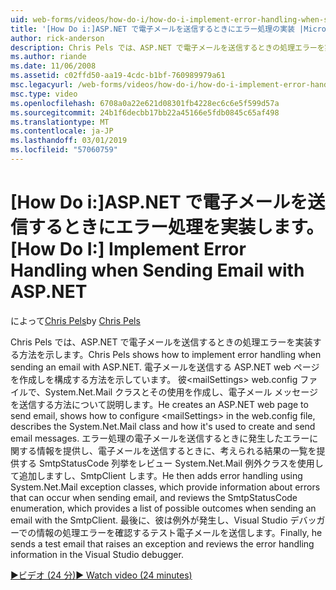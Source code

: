 ```yaml
---
uid: web-forms/videos/how-do-i/how-do-i-implement-error-handling-when-sending-email-with-aspnet
title: '[How Do i:]ASP.NET で電子メールを送信するときにエラー処理の実装 |Microsoft Docs'
author: rick-anderson
description: Chris Pels では、ASP.NET で電子メールを送信するときの処理エラーを実装する方法を示します。 彼は、電子メールを送信する ASP.NET web ページを作成しを構成する方法 & lt が表示されます.
ms.author: riande
ms.date: 11/06/2008
ms.assetid: c02ffd50-aa19-4cdc-b1bf-760989979a61
msc.legacyurl: /web-forms/videos/how-do-i/how-do-i-implement-error-handling-when-sending-email-with-aspnet
msc.type: video
ms.openlocfilehash: 6708a0a22e621d08301fb4228ec6c6e5f599d57a
ms.sourcegitcommit: 24b1f6decbb17bb22a45166e5fdb0845c65af498
ms.translationtype: MT
ms.contentlocale: ja-JP
ms.lasthandoff: 03/01/2019
ms.locfileid: "57060759"
---
```

<a name="how-do-i-implement-error-handling-when-sending-email-with-aspnet"></a><span data-ttu-id="7ff15-104">[How Do i:]ASP.NET で電子メールを送信するときにエラー処理を実装します。</span><span class="sxs-lookup"><span data-stu-id="7ff15-104">[How Do I:] Implement Error Handling when Sending Email with ASP.NET</span></span>
====================
<span data-ttu-id="7ff15-105">によって[Chris Pels](https://twitter.com/chrispels)</span><span class="sxs-lookup"><span data-stu-id="7ff15-105">by [Chris Pels](https://twitter.com/chrispels)</span></span>

<span data-ttu-id="7ff15-106">Chris Pels では、ASP.NET で電子メールを送信するときの処理エラーを実装する方法を示します。</span><span class="sxs-lookup"><span data-stu-id="7ff15-106">Chris Pels shows how to implement error handling when sending an email with ASP.NET.</span></span> <span data-ttu-id="7ff15-107">電子メールを送信する ASP.NET web ページを作成しを構成する方法を示しています。 彼&lt;mailSettings&gt; web.config ファイルで、System.Net.Mail クラスとその使用を作成し、電子メール メッセージを送信する方法について説明します。</span><span class="sxs-lookup"><span data-stu-id="7ff15-107">He creates an ASP.NET web page to send email, shows how to configure &lt;mailSettings&gt; in the web.config file, describes the System.Net.Mail class and how it's used to create and send email messages.</span></span> <span data-ttu-id="7ff15-108">エラー処理の電子メールを送信するときに発生したエラーに関する情報を提供し、電子メールを送信するときに、考えられる結果の一覧を提供する SmtpStatusCode 列挙をレビュー System.Net.Mail 例外クラスを使用して追加しますし、SmtpClient します。</span><span class="sxs-lookup"><span data-stu-id="7ff15-108">He then adds error handling using System.Net.Mail exception classes, which provide information about errors that can occur when sending email, and reviews the SmtpStatusCode enumeration, which provides a list of possible outcomes when sending an email with the SmtpClient.</span></span> <span data-ttu-id="7ff15-109">最後に、彼は例外が発生し、Visual Studio デバッガーでの情報の処理エラーを確認するテスト電子メールを送信します。</span><span class="sxs-lookup"><span data-stu-id="7ff15-109">Finally, he sends a test email that raises an exception and reviews the error handling information in the Visual Studio debugger.</span></span>

[<span data-ttu-id="7ff15-110">&#9654;ビデオ (24 分)</span><span class="sxs-lookup"><span data-stu-id="7ff15-110">&#9654; Watch video (24 minutes)</span></span>](https://channel9.msdn.com/Blogs/ASP-NET-Site-Videos/how-do-i-implement-error-handling-when-sending-email-with-aspnet)
